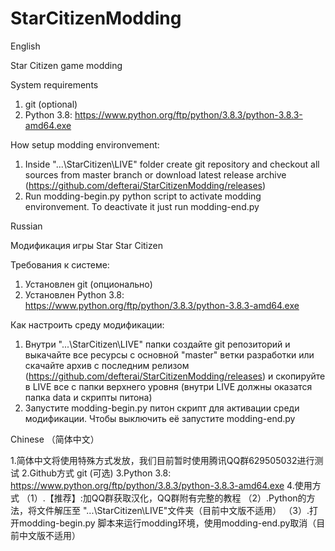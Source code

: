 # StarCitizenModding

English

Star Citizen game modding

System requirements
1. git (optional)
2. Python 3.8: https://www.python.org/ftp/python/3.8.3/python-3.8.3-amd64.exe

How setup modding environvement:
1. Inside "...\StarCitizen\LIVE" folder create git repository and checkout all sources from master branch or download latest release archive (https://github.com/defterai/StarCitizenModding/releases)
2. Run modding-begin.py python script to activate modding environvement. To deactivate it just run modding-end.py

Russian

Модификация игры Star Star Citizen

Требования к системе:
1. Установлен git (опционально)
2. Установлен Python 3.8: https://www.python.org/ftp/python/3.8.3/python-3.8.3-amd64.exe

Как настроить среду модификации:
1. Внутри "...\StarCitizen\LIVE" папки создайте git репозиторий и выкачайте все ресурсы с основной "master" ветки разработки или скачайте архив с последним релизом (https://github.com/defterai/StarCitizenModding/releases) и скопируйте в LIVE все с папки верхнего уровня (внутри LIVE должны оказатся папка data и скрипты питона)
2. Запустите modding-begin.py питон скрипт для активации среди модификации. Чтобы выключить её запустите modding-end.py

Chinese （简体中文）

1.简体中文将使用特殊方式发放，我们目前暂时使用腾讯QQ群629505032进行测试 
2.Github方式 git (可选) 
3.Python 3.8: https://www.python.org/ftp/python/3.8.3/python-3.8.3-amd64.exe 
4.使用方式 
（1）.【推荐】:加QQ群获取汉化，QQ群附有完整的教程 
（2）.Python的方法，将文件解压至 "...\StarCitizen\LIVE"文件夹（目前中文版不适用） 
（3）.打开modding-begin.py 脚本来运行modding环境，使用modding-end.py取消（目前中文版不适用） 
